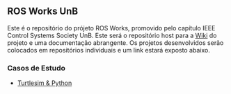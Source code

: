 ## ROS Works UnB

Este é o repositório do prójeto ROS Works, promovido pelo capítulo IEEE Control Systems Society UnB.
Este será o repositório host para a [Wiki](https://github.com/CSS-UnB/ros-works/wiki) do projeto e uma documentação abrangente.
Os projetos desenvolvidos serão colocados em repositórios individuais e um link estará exposto abaixo.

### Casos de Estudo

* [Turtlesim & Python](https://github.com/CSS-UnB/ros_works_turtlesim)
